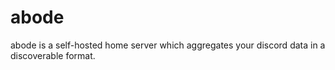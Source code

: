 # abode

abode is a self-hosted home server which aggregates your discord data in a discoverable format.
